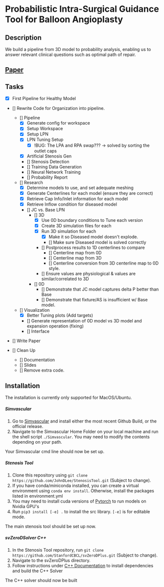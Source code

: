 # Probabilistic Intra-Surgical Guidance Tool for Balloon Angioplasty


## Description

We build a pipeline from 3D model to probability analysis, enabling us to answer relevant clinical questions such as optimal path of repair.

## [Paper](NULL)

## Tasks

- [x] First Pipeline for Healthy Model

- [] Rewrite Code for Organization into pipeline.
    - [] Pipeline
        - [x] Generate config for workspace
        - [x] Setup Workspace
        - [x] Setup LPN 
        - [x] LPN Tuning Setup 
            - [x] !BUG: The LPA and RPA swap??? -> solved by sorting the outlet caps
        - [x] Artificial Stenosis Gen
        - [] Stenosis Detection
        - [] Training Data Generation
        - [] Neural Network Training
        - [] Probability Report
    - [] Research
        - [x] Determine models to use, and set adequate meshing
        - [x] Generate Centerlines for each model (ensure they are correct)
        - [x] Retrieve Cap Info/Inlet information for each model
        - [x] Retrieve Inflow condition for diseased model
        - [] JC vs. Base LPN
            - [] 3D
                - [x] Use 0D boundary conditions to Tune each version
                - [x] Create 3D simulation files for each
                - [X] Run 3D simulation for each
                    - [X] Make it so Diseased model doesn't explode.
                    - [] Make sure Diseased model is solved correctly
                - [] Postprocess results to 1D centerlines to compare
                    - [] Centerline map from 0D
                    - [] Centerline map from 3D
                    - [] Centerline conversion from 3D centerline map to 0D style.
                - [] Ensure values are physiological & values are similar/correlated to 3D
            - [] 0D
                - [] Demonstrate that JC model captures delta P better than Base
                - [] Demonstrate that fixture/AS is insufficient w/ Base model.
    - [] Visualization
        - [x] Better Tuning plots (Add targets)
        - [] Generate representation of 0D model vs 3D model and expansion operation (fixing)
        - [] Interface

- [] Write Paper
- [] Clean Up
    - [] Documentation
    - [] Slides
    - [] Remove extra code.


## Installation

The installation is currently only supported for MacOS/Ubuntu.

##### Simvascular

1. Go to [Simvascular](https://github.com/SimVascular/SimVascular) and install either the most recent Github Build, or the official release.
2. Navigate to the Simvascular Home Folder on your local machine and run the shell script `./Simvascular`. You may need to modify the contents depending on your path.

Your Simvascular cmd line should now be set up.

##### Stenosis Tool

1. Clone this repository using `git clone https://github.com/JohnDLee/StenosisTool.git` (Subject to change).
2. If you have conda/miniconda installed, you can create a virtual environment using `conda env install`. Otherwise, install the packages listed in environment.yml
3. You may need to install cuda versions of [Pytorch](https://pytorch.org/get-started/locally/) to run models on Nvidia GPU's
4. Run `pip3 install [-e] .` to install the src library. `[-e]` is for editable mode.

The main stenosis tool should be set up now.

##### svZeroDSolver C++

1. In the Stenosis Tool repository, run `git clone https://github.com/StanfordCBCL/svZeroDPlus.git` (Subject to change).
2. Navigate to the svZeroDPlus directory.
3. Follow instructions under [C++ Documentation](https://stanfordcbcl.github.io/svZeroDPlus/cpp/) to install dependencies and build the C++ Solver

The C++ solver should now be built
